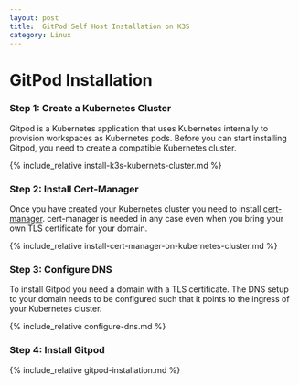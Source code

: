 ```yaml
---
layout: post
title:  GitPod Self Host Installation on K3S
category: Linux
---
```


# GitPod Installation

### Step 1: Create a Kubernetes Cluster <a href="#step-1-create-a-kubernetes-cluster" id="step-1-create-a-kubernetes-cluster"></a>

Gitpod is a Kubernetes application that uses Kubernetes internally to provision workspaces as Kubernetes pods. Before you can start installing Gitpod, you need to create a compatible Kubernetes cluster.&#x20;

{% include_relative install-k3s-kubernets-cluster.md %}

### Step 2: Install Cert-Manager <a href="#step-2-install-cert-manager" id="step-2-install-cert-manager"></a>

Once you have created your Kubernetes cluster you need to install [cert-manager](https://cert-manager.io). cert-manager is needed in any case even when you bring your own TLS certificate for your domain.&#x20;

{% include_relative install-cert-manager-on-kubernetes-cluster.md %}


### Step 3: Configure DNS <a href="#step-3-configure-dns" id="step-3-configure-dns"></a>

To install Gitpod you need a domain with a TLS certificate. The DNS setup to your domain needs to be configured such that it points to the ingress of your Kubernetes cluster.

{% include_relative configure-dns.md %}

### Step 4: Install Gitpod <a href="#step-4-install-gitpod" id="step-4-install-gitpod"></a>

{% include_relative gitpod-installation.md %}


